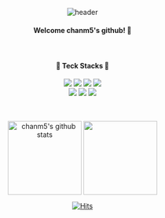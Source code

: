 <div align="center"> 

![header](https://capsule-render.vercel.app/api?type=cylinder&color=333333&height=120&section=header&text=chanm5's&fontColor=ffffff&fontSize=60&animation=fadeIn&fontAlignY=55)  
#### Welcome chanm5's github! :wave: 
</br>

####  🔨 Teck Stacks 🔨
<img src="https://img.shields.io/badge/JAVA-007396?style=for-the-badge&logo=Java&logoColor=white">
<img src="https://img.shields.io/badge/Spring-6DB33F?style=for-the-badge&logo=Spring&logoColor=white">
<img src="https://img.shields.io/badge/MySQL-4479A1?style=for-the-badge&logo=MySQL&logoColor=white">
<img src="https://img.shields.io/badge/Oracle-F80000?style=for-the-badge&logo=Oracle&logoColor=white">
</br>
<img src="https://img.shields.io/badge/github-181717?style=for-the-badge&logo=github&logoColor=white">
<img src="https://img.shields.io/badge/Eclipse-2C2255?style=for-the-badge&logo=Eclipse%20IDE&logoColor=white">
<img src="https://img.shields.io/badge/VSCode-007ACC?style=for-the-badge&logo=VisualStudioCode&logoColor=white"> 
</br>
</br>
</br>

<a href="https://github.com/opopqkr"><img align="center" style="height:150px" src="https://github-readme-stats.vercel.app/api?username=opopqkr&show_icons=true&include_all_commits=true&theme=radical" alt="chanm5's github stats" /></a>
<a href="https://github.com/opopqkr"><img align="center" style="height:150px" src="https://github-readme-stats.vercel.app/api/top-langs/?username=opopqkr&layout=compact&theme=radical" /></a> 
</br>

[![Hits](https://hits.seeyoufarm.com/api/count/incr/badge.svg?url=https%3A%2F%2Fgithub.com/opopqkr&count_bg=%233DC8BB&title_bg=%23555555&icon=&icon_color=%23E7E7E7&title=방문자&edge_flat=false)](https://hits.seeyoufarm.com)
</div>
